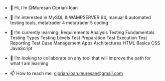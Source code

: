 - 👋 Hi, I’m @Muresan Ciprian-Ioan
- 👀 I’m interested in MySQL & WAMPSERVER 64, manual & automated testing tools, metatrader 4  metatrader 5 coding
- 🌱 I’m currently learning: 
Requirements Analysis
Testing Fundamentals
Testing Types
Testing Levels
Test Preparation
Test Execution
Test Reporting
Test Case Management
Apps Architectures
HTML Basics
CSS
JavaScript

- 💞️ I’m looking to collaborate on any tool that will improve the path for what I am learning
- 📫 How to reach me: ciprian.ioan.muresan@gmail.com

<!---
Muresan Ciprian-Ioan is a ✨ special ✨ repository because its `README.md` (this file) appears on your GitHub profile.
You can click the Preview link to take a look at your changes.
--->
